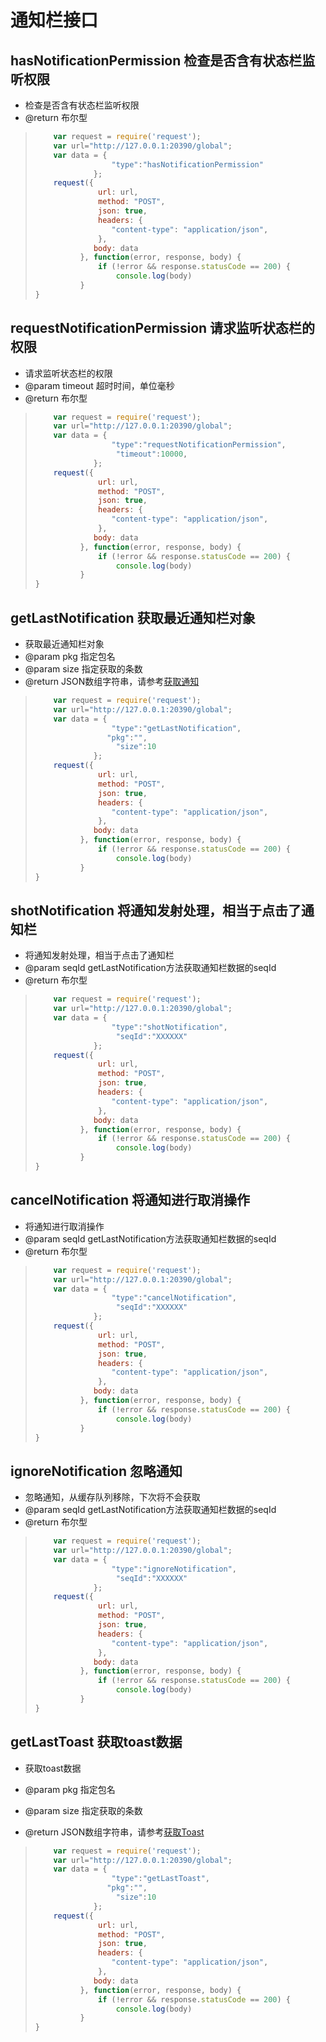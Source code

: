 # 通知栏接口

## hasNotificationPermission 检查是否含有状态栏监听权限

* 检查是否含有状态栏监听权限
* @return 布尔型 

> ```javascript
>     var request = require('request');
>     var url="http://127.0.0.1:20390/global";
>     var data = {
>                  "type":"hasNotificationPermission"
>              };
>     request({
>               url: url,
>               method: "POST",
>               json: true,
>               headers: {
>                  "content-type": "application/json",
>               },
>              body: data
>           }, function(error, response, body) {
>               if (!error && response.statusCode == 200) {
>                   console.log(body) 
>           }
> }
> ```


## requestNotificationPermission 请求监听状态栏的权限

* 请求监听状态栏的权限
* @param timeout 超时时间，单位毫秒
* @return 布尔型 

> ```javascript
>     var request = require('request');
>     var url="http://127.0.0.1:20390/global";
>     var data = {
>                  "type":"requestNotificationPermission",
>                   "timeout":10000,
>              };
>     request({
>               url: url,
>               method: "POST",
>               json: true,
>               headers: {
>                  "content-type": "application/json",
>               },
>              body: data
>           }, function(error, response, body) {
>               if (!error && response.statusCode == 200) {
>                   console.log(body) 
>           }
> }
> ```


## getLastNotification 获取最近通知栏对象

* 获取最近通知栏对象
* @param pkg 指定包名
* @param size 指定获取的条数
* @return JSON数组字符串，请参考[获取通知](/zh-cn/funcs/global/global-shortcut.html#getlastnotification)

> ```javascript
>     var request = require('request');
>     var url="http://127.0.0.1:20390/global";
>     var data = {
>                  "type":"getLastNotification",
>                 "pkg":"",
>                   "size":10
>              };
>     request({
>               url: url,
>               method: "POST",
>               json: true,
>               headers: {
>                  "content-type": "application/json",
>               },
>              body: data
>           }, function(error, response, body) {
>               if (!error && response.statusCode == 200) {
>                   console.log(body) 
>           }
> }
> ```


## shotNotification 将通知发射处理，相当于点击了通知栏

* 将通知发射处理，相当于点击了通知栏
* @param seqId getLastNotification方法获取通知栏数据的seqId
* @return 布尔型 

> ```javascript
>     var request = require('request');
>     var url="http://127.0.0.1:20390/global";
>     var data = {
>                  "type":"shotNotification",
>                   "seqId":"XXXXXX"
>              };
>     request({
>               url: url,
>               method: "POST",
>               json: true,
>               headers: {
>                  "content-type": "application/json",
>               },
>              body: data
>           }, function(error, response, body) {
>               if (!error && response.statusCode == 200) {
>                   console.log(body) 
>           }
> }
> ```


## cancelNotification 将通知进行取消操作
* 将通知进行取消操作
* @param seqId getLastNotification方法获取通知栏数据的seqId
* @return 布尔型  

> ```javascript
>     var request = require('request');
>     var url="http://127.0.0.1:20390/global";
>     var data = {
>                  "type":"cancelNotification",
>                   "seqId":"XXXXXX"
>              };
>     request({
>               url: url,
>               method: "POST",
>               json: true,
>               headers: {
>                  "content-type": "application/json",
>               },
>              body: data
>           }, function(error, response, body) {
>               if (!error && response.statusCode == 200) {
>                   console.log(body) 
>           }
> }
> ```


## ignoreNotification 忽略通知
* 忽略通知，从缓存队列移除，下次将不会获取
* @param seqId getLastNotification方法获取通知栏数据的seqId
* @return 布尔型 

> ```javascript
>     var request = require('request');
>     var url="http://127.0.0.1:20390/global";
>     var data = {
>                  "type":"ignoreNotification",
>                   "seqId":"XXXXXX"
>              };
>     request({
>               url: url,
>               method: "POST",
>               json: true,
>               headers: {
>                  "content-type": "application/json",
>               },
>              body: data
>           }, function(error, response, body) {
>               if (!error && response.statusCode == 200) {
>                   console.log(body) 
>           }
> }
> ```



## getLastToast 获取toast数据


* 获取toast数据

* @param pkg 指定包名
* @param size 指定获取的条数
* @return JSON数组字符串，请参考[获取Toast](/zh-cn/funcs/global/global-shortcut.html#getlasttoast)

> ```javascript
>     var request = require('request');
>     var url="http://127.0.0.1:20390/global";
>     var data = {
>                  "type":"getLastToast",
>                 "pkg":"",
>                   "size":10
>              };
>     request({
>               url: url,
>               method: "POST",
>               json: true,
>               headers: {
>                  "content-type": "application/json",
>               },
>              body: data
>           }, function(error, response, body) {
>               if (!error && response.statusCode == 200) {
>                   console.log(body) 
>           }
> }
> ```